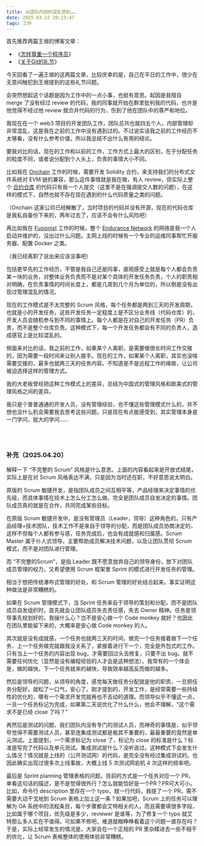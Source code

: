 ```yaml
---
title: 从团队内部的混乱想到……
date: 2025-03-22 20:23:47
tags: 工作
---
```


首先推荐两篇王垠的博客文章：

- 《[怎样尊重一个程序员](https://www.yinwang.org/blog-cn/2015/03/03/how-to-respect-a-programmer)》
- 《[关于Git的礼节](https://www.yinwang.org/blog-cn/2015/03/11/git-etiquette)》

今天回看了一遍王垠的这两篇文章，比较庆幸的是，自己在平日的工作中，很少在无意间触犯到王垠提到的这些礼节问题。

会突然想起这个话题是因为工作中的一点小事，也挺有意思。起因是我擅自 merge 了没有经过 review 的代码，我的同事就开始在群里批判我的代码，也许是他觉得不经过他 review 就合并代码的行为，伤到了他在团队中的尊严和地位。

我现在在一个 web3 项目的开发团队工作，团队总共也就四五个人，内部管理却非常混乱，这是我在之前的工作中没有遇到过的。不过说实话我之前的工作经历不太够看，没有什么参考价值，所以我总结不出什么有用的结论。

要我对比的话，现在的工作和以前的工作，工作方式上最大的区别，在于分配任务的粒度不同，或者说分配到个人头上，负责的事情大小不同。

比如我在 [Onchain](https://www.linkedin.com/company/onchain/) 工作的时候，需要开发 Solidity 合约，来支持我们的分布式文件系统对 EVM 链的兼容，那么这件事情就是我在做，有人 review，但实际上整个 [合约仓库](https://github.com/saveio-backup/savefs-contracts) 的代码只有我一个人提交（这里不是在强调提交人数的问题），在这样的模式下，自然也就不存在现在遇到的什么代码质量之类的问题。

（Onchain 这家公司已经解散了，当时项目的代码并没有开源，现在的代码仓库是我私自备份下来的，两年过去了，应该不会有什么风险吧）

再比如我在 [Fusionist](https://ace.fusionist.io/) 工作的时候，整个 [Endurance Network](https://explorer-endurance.fusionist.io/) 的网络是我一个人启动并维护的，没出过什么问题。主网上线的时候有一个专业的运维同事帮忙开服务器、配置 Docker 之类。

（我已经离职了说出来应该没事吧）

包括更早先的工作经历，不管是我自己还是同事，直观感受上就是每个人都会负责某一块的业务，对整体业务负责而不是对某个具体的开发任务负责，个人的职责相对明确，在负责事情的时间长度上，都是几周到几个月为单位的，所以倒是没有出现过管理混乱的情况。

现在的工作模式是不太完整的 Scrum 风格，每个任务都是两到三天的开发周期，也就是小的开发任务，这些开发任务一定程度上是不区分业务线（代码仓库）的，开发人员会随机参与到不同的事情上。每个人都是在对自己的开发任务（PR）负责，而不是整个仓库负责。这种模式下，每一个开发任务都会有不同的负责人，造成感官上是比较混乱的。

侧面来对比的话，我之前的工作，如果某个人离职，是需要做很长时间工作交接的，因为需要一段时间来让别人接手。现在的工作，如果某个人离职，其实也没啥需要交接的，最多也就两三天的任务内容。不知道是不是远程工作的缘故，让公司被迫选择这样的管理方式。

我的大老板曾经把这种工作模式上的差异，总结为中国式的管理风格和欧美式的管理风格之间的差异。

我只是个普普通通的开发人员，没有管理经验，也不懂这些管理模式什么的，并不想也没什么机会需要我去思考这些问题。只是现在有点能感受到，其实管理本身是一门学问，挺大的学问……


<br><br>

### 补充（2025.04.20）


解释一下 “不完整的 Scrum” 风格是什么意思。上面的内容看起来是开放式结尾，实际上是在对 Scrum 风格表达不满，只是因为当时还在职，不好意思说太明白。

原版的 Scrum 敏捷开发，是指团队成员之间互相平等，产品经理来决定事情的优先级，而具体事情在技术上怎么分工怎么做，完全是团队成员自发决定的事情。团队成员真的就是在合作，共同完成某些目标。

在原版 Scrum 敏捷开发中，是没有管理员（Leader，领导）这种角色的，只有产品经理+技术团队，技术工作不是来自于领导的分配，而是团队成员协商决定的，这样不但每个人都有参与感，任务完成后，也会有成就感和归属感。Scrum Master 属于仆人式领导，主要帮助成员解决技术问题，以及让团队贯彻 Scrum 模式，而不是对团队进行管理。

而 “不完整的Scrum”，是指 Leader 既不愿意放弃自己的领导身份，放下对团队成员管理的权力，又希望使用 Scrum 框架里 Sprint 的模式进行开发任务的管理。

相当于想把传统瀑布式管理的好处，和 Scrum 管理的好处结合起来。事实证明这种做法是非常糟糕的。

如果在 Scrum 管理模式下，当 Sprint 任务来自于领导的策划和分配，而不是团队成员自发组织时，首先就会让团队成员失去责任感，失去 Owner 精神。任务是领导事先规划好的，我操什么心？岂不是安心做一个 Code monkey 就好？也因此在团队里能留下来的，大概率是安心做 Code monkey 的人。

其次就是没有成就感，一个任务也就两三天的时间，做完一个任务接着做下一个任务，上一个任务做完就跟我没关系了，紧接着进行下一个，完全是外包式的工作。只有当上一个任务的内容出现 bug，才需要回过头去修复，只要不出 bug，就不需要任何优化（显然是没有编程经验的人才会是这种想法）。我常有的一个体会是，做的越快，下一个任务就来的越快，导致效率越高反而做的越多。

然后是领导的问题，从领导的角度，感觉每天做任务分配就是他的职责，一旦把任务分配好，就松了一口气，安心了。刚才提到的，开发工作，是经常需要一些持续性的优化的，哪有一个需求开发完就再也不去动的道理。而领导似乎不懂这一点，一旦一个任务标记为完成，如果第二天说优化了什么什么，他会不理解，“这个需求不是已经 close 了吗？”

再然后是测试的问题，我们团队内没有专门的测试人员，而神奇的事情是，似乎领导觉得不需要测试人员，甚至连集成测试都是极其不重要的，最最重要的竟然是单元测试。上面提到，一个需求标记为 close 了，标记为 close 的标准是什么？标准是写完了代码以及单元测试。集成测试是什么？没听说过。这种模式下会发生什么情况？情况就是上线的（公开测试网）的代码，是完全没有经过集成测试的。也因此确实出现过很多次上线事故，大概上线 5 次测试网宕机 4 次这样的频率吧。

最后是 Sprint planning 管理表格的问题。目前的方式是一个任务对应一个 PR，单看这句话的描述，是不是觉得很外行？怎么就能恰好是一个PR？PR可大可小。比如，命令行 description 里存在一个 typo，就一行代码，我提了一个 PR，需不需要大动干戈地到 Scrum 表格上加上这一条？如果加吧，Scrum 上的任务可以理解为 OA 系统中的流程条目，每个步骤都会艾特相关的人，而且需要填很多字段，比如属于哪个项目，优先级是多少，reviewer 是谁等，为了修复一个 typo 就艾特那么多人实在不值得。可如果不修吧，难道就眼睁睁看着这个问题一直存在吗？于是，实际上经常发生的情况是，大家会在一个正规的 PR 里杂糅进去一些不相干的优化，让 Scrum 表格整体的使用体验非常糟糕。